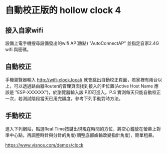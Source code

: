 # 自動校正版的 hollow clock 4
## 接入自家wifi
  設備上電手機搜尋設備發出的wifi AP(熱點) "AutoConnectAP" 並指定自家2.4G wifi 與密碼。

## 自動校正
  手機瀏覽器輸入 http://wifi-clock.local/  就會跳出自動校正頁面，若家裡有兩台以上，可以透過路由器Router的管理頁面找到接入的IP位置(Active Host Name 應該是 "ESP-XXXXXX")，於瀏覽器輸入該IP即可進入。P.S 實測每天只能自動校正一次，若測試階段當天已用完額度，參考下列手動對時方法。
  
## 手動校正
  進入下列網站，點選Real Time按鍵出現現在時間的方位，將空心鐘放在螢幕上對準中心點，再調整時針與分針的角度(調整底部齒輪改變指針角度)，簡單粗暴。
  
https://www.visnos.com/demos/clock


